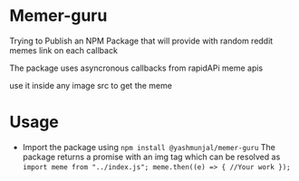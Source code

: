 # Memer-guru

Trying to Publish an NPM Package that will provide with random reddit memes link on each callback

The package uses asyncronous callbacks from rapidAPi meme apis

use it inside any image src to get the meme

# Usage
- Import the package using  ```npm install @yashmunjal/memer-guru```
The package returns a promise with an img tag which can be resolved as
        ```
        import meme from "../index.js";
            meme.then((e) => {
                //Your work
            });
         ```

 